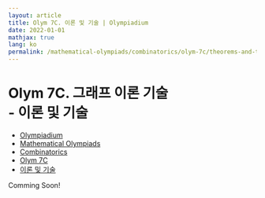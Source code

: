 ```yaml
---
layout: article
title: Olym 7C. 이론 및 기술 | Olympiadium
date: 2022-01-01
mathjax: true
lang: ko
permalink: /mathematical-olympiads/combinatorics/olym-7c/theorems-and-techniques/
---
```

# Olym 7C. 그래프 이론 기술 <br> <ssup> - 이론 및 기술</ssup>

<ul class="breadcrumb">
	<li><a href="{{ site.baseurl }}/">Olympiadium</a></li> 
	<li><a href="{{ site.baseurl }}/mathematical-olympiads/">Mathematical Olympiads</a></li> 
	<li><a href="{{ site.baseurl }}/mathematical-olympiads/combinatorics/">Combinatorics</a></li> 
	<li><a href="{{ site.baseurl }}/mathematical-olympiads/combinatorics/olym-7c/">Olym 7C</a></li> 
	<li><a href="{{ site.baseurl }}/mathematical-olympiads/combinatorics/olym-1c/theorems-and-techniques/">이론 및 기술</a></li>
</ul>

Comming Soon!
